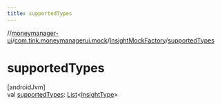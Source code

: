 ```yaml
---
title: supportedTypes
---
```

//[moneymanager-ui](../../../index.html)/[com.tink.moneymanagerui.mock](../index.html)/[InsightMockFactory](index.html)/[supportedTypes](supported-types.html)



# supportedTypes



[androidJvm]\
val [supportedTypes](supported-types.html): [List](https://kotlinlang.org/api/latest/jvm/stdlib/kotlin.collections/-list/index.html)&lt;[InsightType](../../com.tink.model.insights/-insight-type/index.html)&gt;




